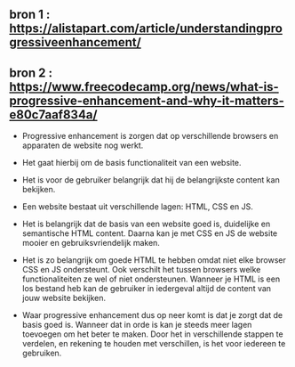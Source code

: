 ## bron 1 : https://alistapart.com/article/understandingprogressiveenhancement/
## bron 2 : https://www.freecodecamp.org/news/what-is-progressive-enhancement-and-why-it-matters-e80c7aaf834a/

- Progressive enhancement is zorgen dat op verschillende browsers en apparaten de website nog werkt. 
- Het gaat hierbij om de basis functionaliteit van een website.
- Het is voor de gebruiker belangrijk dat hij de belangrijkste content kan bekijken.

- Een website bestaat uit verschillende lagen: HTML, CSS en JS. 
- Het is belangrijk dat de basis van een website goed is, duidelijke en semantische HTML content. Daarna kan je met CSS en JS de website mooier en
gebruiksvriendelijk maken.

- Het is zo belangrijk om goede HTML te hebben omdat niet elke browser CSS en JS ondersteunt. Ook verschilt het tussen browsers welke functionaliteiten 
ze wel of niet ondersteunen. Wanneer je HTML is een los bestand heb kan de gebruiker in iedergeval altijd de content van jouw website bekijken.

- Waar progressive enhancement dus op neer komt is dat je zorgt dat de basis goed is. Wanneer dat in orde is kan je steeds meer lagen toevoegen om het
beter te maken. Door het in verschillende stappen te verdelen, en rekening te houden met verschillen, is het voor iedereen te gebruiken.
